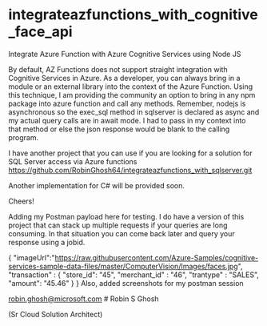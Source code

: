 # integrateazfunctions_with_cognitive_face_api
Integrate Azure Function with Azure Cognitive Services using Node JS


By default, AZ Functions does not support straight integration with Cognitive Services in Azure. As a developer, you can always bring in a module or an external library into the context of the Azure Function. Using this technique, I am providing the community an option to bring in any npm package into azure function and call any methods.
Remember, nodejs is asynchronous so the exec_sql method in sqlserver is declared as async and my actual query calls are in await mode. I had to pass in my context into that method or else the json response would be blank to the calling program.

I have another project that you can use if you are looking for a solution for SQL Server access via Azure functions
https://github.com/RobinGhosh64/integrateazfunctions_with_sqlserver.git

Another implementation for C# will be provided soon.

Cheers!

Adding my Postman payload here for testing. I do have a version of this project that can stack up multiple requests if your queries are long consuming. In that situation you can come back later and query your response using a jobid.

{
    "imageUrl":"https://raw.githubusercontent.com/Azure-Samples/cognitive-services-sample-data-files/master/ComputerVision/Images/faces.jpg",
    "transaction" : {
        "store_id": "45",
        "merchant_id" :  "46",
        "trantype" : "SALES", 
        "amount": "45.46"
    }
 }
Also, added screenshots for my postman session

robin.ghosh@microsoft.com   # Robin S Ghosh

(Sr Cloud Solution Architect)


